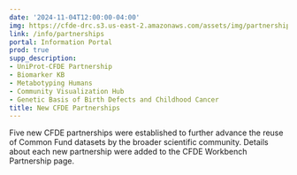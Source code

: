 ```yaml
---
date: '2024-11-04T12:00:00-04:00'
img: https://cfde-drc.s3.us-east-2.amazonaws.com/assets/img/partnership_fy25.png
link: /info/partnerships
portal: Information Portal
prod: true
supp_description:
- UniProt-CFDE Partnership
- Biomarker KB
- Metabotyping Humans
- Community Visualization Hub
- Genetic Basis of Birth Defects and Childhood Cancer
title: New CFDE Partnerships
---
```

Five new CFDE partnerships were established to further advance the reuse of Common Fund datasets by the broader scientific community. Details about each new partnership were added to the CFDE Workbench Partnership page.